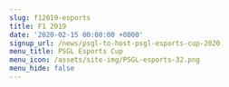 ```yaml
---
slug: f12019-esports
title: F1 2019
date: '2020-02-15 00:00:00 +0000'
signup_url: /news/psgl-to-host-psgl-esports-cup-2020
menu_title: PSGL Esports Cup
menu_icon: /assets/site-img/PSGL-esports-32.png
menu_hide: false
---
```



